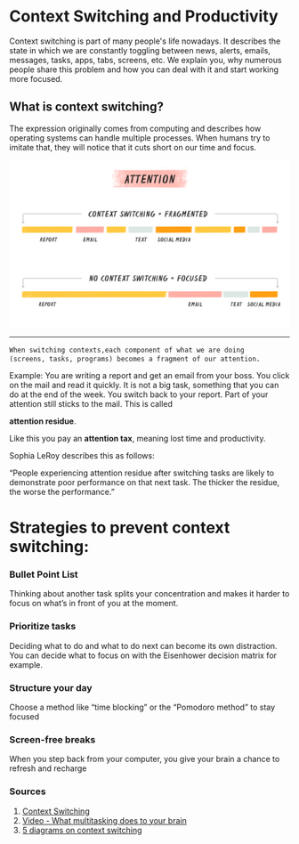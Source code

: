 # Context Switching and Productivity

Context switching is part of many people's life nowadays. It describes
the state in which we are constantly toggling between news, alerts, emails, messages, 
tasks, apps, tabs, screens, etc. We explain you, why numerous people share this problem 
and how you can deal with it and start working more focused. 

## What is context switching? 

The expression originally comes from computing and describes how operating systems
can handle multiple processes. When humans try to imitate that, 
they will notice that it cuts short on our time and focus.

![](stop-context-switching_graphic-1.png)

---
```
When switching contexts,each component of what we are doing
(screens, tasks, programs) becomes a fragment of our attention.
```

Example: You are writing a report and get an email from your boss.
You click on the mail and read it quickly. It is not a big task, something
that you can do at the end of the week. You switch back to your report.
Part of your attention still sticks to the mail. This is called 

**attention residue**.

Like this you pay an **attention tax**, meaning lost time and productivity.

Sophia LeRoy describes this as follows:

“People experiencing attention residue after switching tasks are likely to demonstrate poor performance on that next task. The thicker the residue, the worse the performance.”

# Strategies to prevent context switching:

### Bullet Point List
Thinking about another task splits your concentration and makes it harder to focus on what’s in front of you at the moment.

### Prioritize tasks
Deciding what to do and what to do next can become its own distraction.
You can decide what to focus on with the Eisenhower decision matrix for example.

### Structure your day
Choose a method like “time blocking” or the “Pomodoro method” to stay focused

### Screen-free breaks
When you step back from your computer, you give your brain a chance to refresh and recharge


### Sources
1. [Context Switching](https://blog.doist.com/context-switching/)
2. [Video - What multitasking does to your brain](https://www.youtube.com/watch?v=tMiyzuO1qMs)
3. [5 diagrams on context switching](https://www.atlassian.com/blog/productivity/context-switching)